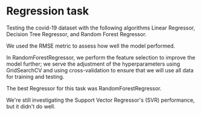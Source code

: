 # Regression task

Testing the covid-19 dataset with the following algorithms Linear Regressor, Decision Tree Regressor, and Random Forest Regressor.

We used the RMSE metric to assess how well the model performed.

In RandomForestRegressor, we perform the feature selection to improve the model further; we serve the adjustment of the hyperparameters using GridSearchCV and using cross-validation to ensure that we will use all data for training and testing.

The best Regressor for this task was RandomForestRegressor.

We're still investigating the Support Vector Regressor's (SVR) performance, but it didn't do well.
